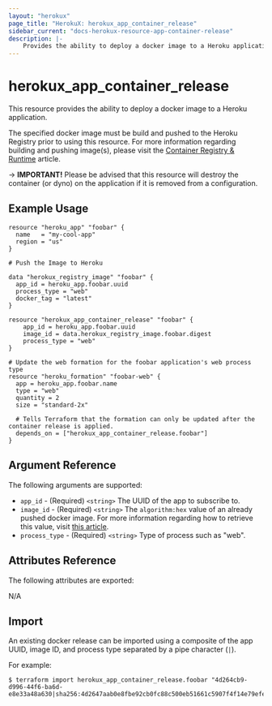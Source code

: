 ```yaml
---
layout: "herokux"
page_title: "HerokuX: herokux_app_container_release"
sidebar_current: "docs-herokux-resource-app-container-release"
description: |-
    Provides the ability to deploy a docker image to a Heroku application
---
```


# herokux\_app\_container\_release

This resource provides the ability to deploy a docker image to a Heroku application.

The specified docker image must be build and pushed to the Heroku Registry prior to using this resource.
For more information regarding building and pushing image(s),
please visit the [Container Registry & Runtime](https://devcenter.heroku.com/articles/container-registry-and-runtime#build-an-image-and-push) article.

-> **IMPORTANT!**
Please be advised that this resource will destroy the container (or dyno) on the application
if it is removed from a configuration.

## Example Usage

```hcl-terraform
resource "heroku_app" "foobar" {
  name   = "my-cool-app"
  region = "us"
}

# Push the Image to Heroku

data "herokux_registry_image" "foobar" {
  app_id = heroku_app.foobar.uuid
  process_type = "web"
  docker_tag = "latest"
}

resource "herokux_app_container_release" "foobar" {
	app_id = heroku_app.foobar.uuid
	image_id = data.herokux_registry_image.foobar.digest
	process_type = "web"
}

# Update the web formation for the foobar application's web process type
resource "heroku_formation" "foobar-web" {
  app = heroku_app.foobar.name
  type = "web"
  quantity = 2
  size = "standard-2x"

  # Tells Terraform that the formation can only be updated after the container release is applied.
  depends_on = ["herokux_app_container_release.foobar"]
}
```

## Argument Reference

The following arguments are supported:

* `app_id` - (Required) `<string>` The UUID of the app to subscribe to.
* `image_id` - (Required) `<string>` The `algorithm:hex` value of an already pushed docker image.
For more information regarding how to retrieve this value, visit [this article](https://devcenter.heroku.com/articles/container-registry-and-runtime#getting-a-docker-image-id).
* `process_type` - (Required) `<string>` Type of process such as "web".

## Attributes Reference

The following attributes are exported:

N/A

## Import

An existing docker release can be imported using a composite of the app UUID, image ID, and process type separated
by a pipe character (`|`).

For example:

```shell script
$ terraform import herokux_app_container_release.foobar "4d264cb9-d996-44f6-ba6d-e8e33a48a630|sha256:4d2647aab0e8fbe92cb0fc88c500eb51661c5907f4f14e79efe8bfbda1f7d159|web"
```
